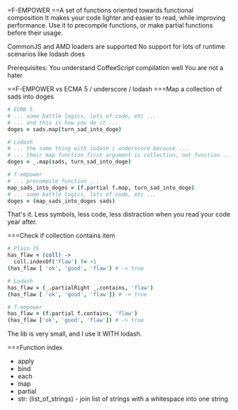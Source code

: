 =F-EMPOWER
==A set of functions oriented towards functional composition
It makes your code lighter and easier to read, while improving performance.
Use it to precompile functions, or make partial functions before their usage.

CommonJS and AMD loaders are supported
No support for lots of runtime scenarios like lodash does

Prerequisites: 
  You understand CoffeeScript compilation well
  You are not a hater

==F-EMPOWER vs ECMA 5 / underscore / lodash
===Map a collection of sads into doges
```coffeescript
# ECMA 5
# ... some battle logics, lots of code, etc ...
# ... and this is how you do it ...
doges = sads.map(turn_sad_into_doge)

# Lodash
# ... the same thing with lodash / underscore because ...
# ... their map function first argument is collection, not function ...
doges = _.map(sads, turn_sad_into_doge)

# f-empower 
# ... precompile function ...
map_sads_into_doges = (f.partial f.map, turn_sad_into_doge)
# ... some battle logics, lots of code, etc ...
doges = (map_sads_into_doges sads)
```
That's it. Less symbols, less code, less distraction when you read your code year after.

===Check if collection contains item
```coffeescript
# Plain JS
has_flaw = (coll) ->
  coll.indexOf('flaw') != -1
(has_flaw [ 'ok', 'good', 'flaw') # -> true

# Lodash
has_flaw = (_.partialRight _.contains, 'flaw')
(has_flaw [ 'ok', 'good', 'flaw']) # -> true

# f-empower
has_flaw = (f.partial f.contains, 'flaw')
(has_flaw ['ok', 'good', 'flaw']) # -> true
```

The lib is very small, and I use it WITH lodash.

===Function index
- apply
- bind
- each
- map
- partial
- str: (list_of_strings) - join list of strings with a whitespace into one string
